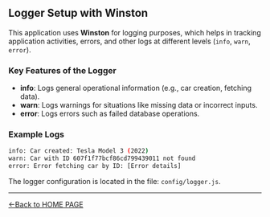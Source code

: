 ## Logger Setup with Winston
This application uses **Winston** for logging purposes, which helps in tracking application activities, errors, and other logs at different levels (`info`, `warn`, `error`).

### Key Features of the Logger
- **info**: Logs general operational information (e.g., car creation, fetching data).
- **warn**: Logs warnings for situations like missing data or incorrect inputs.
- **error**: Logs errors such as failed database operations.

### Example Logs
```bash
info: Car created: Tesla Model 3 (2022)
warn: Car with ID 607f1f77bcf86cd799439011 not found
error: Error fetching car by ID: [Error details]
```
The logger configuration is located in the file: `config/logger.js`.

---

[<-Back to HOME PAGE](../How_to_guides.md)